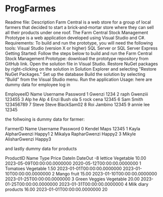 # ProgFarmes
Readme file:
Description 
Farm Central is a web store for a group of local farmers that decided to start a brick‐and‐mortar store where they can sell all their products under one roof. The Farm Central Stock Management Prototype is a web application developed using Visual Studio and C#. 
Requirements:
To build and run the prototype, you will need the following tools:
Visual Studio (version X or higher)
SQL Server or SQL Server Express
Getting Started:
Follow the steps below to build and run the Farm Central Stock Management Prototype:
download the prototype repository from GitHub link.
Open the solution file in Visual Studio.
Restore NuGet packages by right-clicking on the solution in Solution Explorer and selecting "Restore NuGet Packages."
Set up the database
Build the solution by selecting "Build" from the Visual Studio menu.
Run the application
Usage:
here are dummy data for employee log in 

EmployeeID
Name
Username
Password
1
Gwenzi
1234
2
raph
Gwenziii
123455
3
Alp
he
Alp
4
Enzi
Bush
ola
5
rock
cena
12345
6
Sam
Smith
123456789
7
Steve
Steve
BlackSam02
8
Roi
Jambino
12345
9
annie
lee
12345

the follwoing is dummy data for farmer:

FarmerID
Name
Username
Password
0
Kendel
Maps
12345
1
Kayla
AlpharGwenzi
Happy1
2
Mikalya
RapharGwenzi
Happy2
3
Mikyle
AlisharGwenzi
Happy3

and lastly dummy data for products 

ProductID
Name
Type
Price
DateIn
DateOut
-8
lettice
Vegetable
10.00
2023-05-09T00:00:00.0000000
2020-05-12T00:00:00.0000000
1
Tomatoes
Vegetable
1.50
2023-01-01T00:00:00.0000000
2023-01-10T00:00:00.0000000
2
Mango
fruit
15.00
2023-01-10T00:00:00.0000000
2023-01-25T00:00:00.0000000
3
Green Veggies
Vegetable
20.00
2023-01-25T00:00:00.0000000
2023-01-31T00:00:00.0000000
4
Milk
diary products
16.00
2023-01-01T00:00:00.0000000
20



